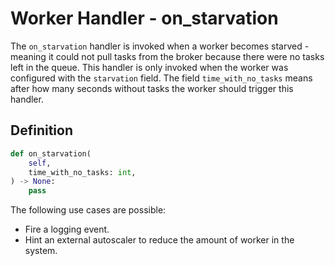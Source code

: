 # Worker Handler - on_starvation

The `on_starvation` handler is invoked when a worker becomes starved - meaning it could not pull tasks from the broker because there were no tasks left in the queue. This handler is only invoked when the worker was configured with the `starvation` field. The field `time_with_no_tasks` means after how many seconds without tasks the worker should trigger this handler.


## Definition

```python
def on_starvation(
    self,
    time_with_no_tasks: int,
) -> None:
    pass
```

The following use cases are possible:

- Fire a logging event.
- Hint an external autoscaler to reduce the amount of worker in the system.
